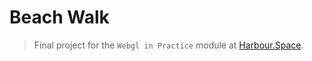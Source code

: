 # Beach Walk

> Final project for the `Webgl in Practice` module at [Harbour.Space](https://harbour.space).
